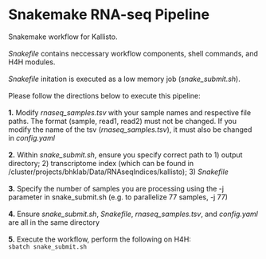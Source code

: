 # Snakemake RNA-seq Pipeline

Snakemake workflow for Kallisto.
<br/>
<br/>
*Snakefile* contains neccessary workflow components, shell commands, and H4H modules.
<br/>
<br/>
*Snakefile* initation is executed as a low memory job (*snake_submit.sh*). 
<br/>
<br/>
Please follow the directions below to execute this pipeline:
<br/>
<br/>
**1.** Modify *rnaseq_samples.tsv* with your sample names and respective file paths. The format (sample, read1, read2) must not be changed. If you modify the name of the tsv (*rnaseq_samples.tsv*), it must also be changed in *config.yaml*
<br/>
<br/>
**2.** Within *snake_submit.sh*, ensure you specify correct path to 1) output directory; 2) transcriptome index (which can be found in /cluster/projects/bhklab/Data/RNAseqIndices/kallisto); 3) *Snakefile*
<br/>
<br/>
**3.** Specify the number of samples you are processing using the -j parameter in snake_submit.sh (e.g. to parallelize 77 samples, -j 77)
<br/>
<br/>
**4.** Ensure *snake_submit.sh*, *Snakefile*, *rnaseq_samples.tsv*, and *config.yaml* are all in the same directory
<br/>
<br/>
**5.** Execute the workflow, perform the following on H4H:
<br/>
`sbatch snake_submit.sh`
